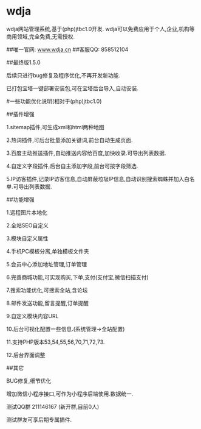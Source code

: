 # wdja
wdja网站管理系统,基于(php)jtbc1.0开发.
wdja可以免费应用于个人,企业,机构等商用领域,完全免费,无需授权.

##唯一官网: www.wdja.cn
##客服QQ: 858512104

##最终版1.5.0

后续只进行bug修复及程序优化,不再开发新功能.

已打包宝塔一键部署安装包,可在宝塔后台导入,自动安装.


#一些功能优化说明(相对于(php)jtbc1.0)

##插件增强

1.sitemap插件,可生成xml和html两种地图

2.热词插件,可后台批量添加关键词,前台自动生成页面.

3.百度主动推送插件,自动推送内容给百度,加快收录.可导出列表数据.

4.自定义字段插件,后台自主添加字段,前台可按字段筛选.

5.IP访客插件,记录IP访客信息,自动屏蔽垃圾IP信息,自动识别搜索蜘蛛并加入白名单.可导出列表数据.



##功能增强

1.远程图片本地化

2.全站SEO自定义

3.模块自定义属性

4.手机PC模板分离,单独模板文件夹

5.会员中心添加地址管理,订单管理

6.完善商城功能,可实现购买,下单,支付(支付宝,微信扫描支付)

7.搜索功能优化,可搜索全站,含论坛

8.邮件发送功能,留言提醒,订单提醒

9.自定义模块内容URL

10.后台可视化配置一些信息.(系统管理->全站配置)

11.支持PHP版本53,54,55,56,70,71,72,73.

12.后台界面调整



##其它

BUG修复,细节优化

增加微信小程序接口,可作为小程序后端使用.数据统一.



测试QQ群 211146167 (新开群,目前0人)

测试群友可享后期专属插件.



